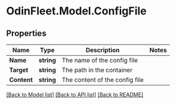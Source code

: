 # OdinFleet.Model.ConfigFile

## Properties

Name | Type | Description | Notes
------------ | ------------- | ------------- | -------------
**Name** | **string** | The name of the config file | 
**Target** | **string** | The path in the container | 
**Content** | **string** | The content of the config file | 

[[Back to Model list]](../README.md#documentation-for-models) [[Back to API list]](../README.md#documentation-for-api-endpoints) [[Back to README]](../README.md)

